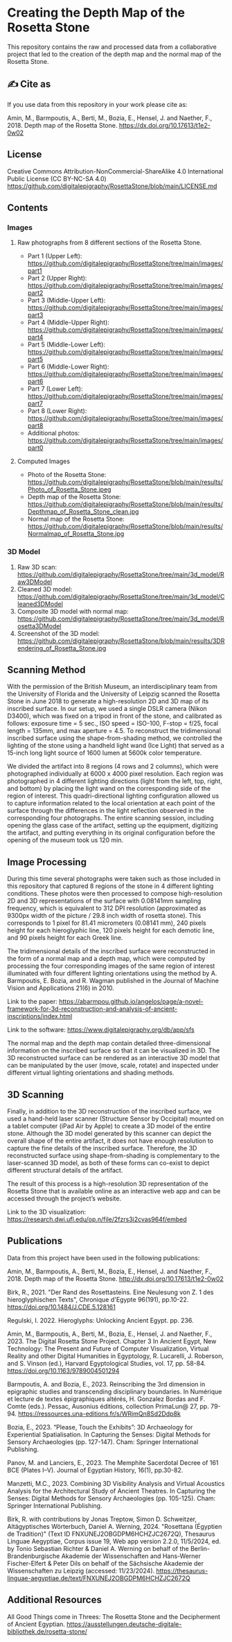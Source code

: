# Creating the Depth Map of the Rosetta Stone

This repository contains the raw and processed data from a collaborative project that led to the creation of the depth map and the normal map of the Rosetta Stone.

## ✍ Cite as

If you use data from this repository in your work please cite as:

Amin, M., Barmpoutis, A., Berti, M., Bozia, E., Hensel, J. and Naether, F., 2018. Depth map of the Rosetta Stone. https://dx.doi.org/10.17613/t1e2-0w02

## License

Creative Commons Attribution-NonCommercial-ShareAlike 4.0 International Public License (CC BY-NC-SA 4.0) https://github.com/digitalepigraphy/RosettaStone/blob/main/LICENSE.md

## Contents

### Images

1. Raw photographs from 8 different sections of the Rosetta Stone.

   - Part 1 (Upper Left): https://github.com/digitalepigraphy/RosettaStone/tree/main/images/part1
   - Part 2 (Upper Right): https://github.com/digitalepigraphy/RosettaStone/tree/main/images/part2
   - Part 3 (Middle-Upper Left): https://github.com/digitalepigraphy/RosettaStone/tree/main/images/part3
   - Part 4 (Middle-Upper Right): https://github.com/digitalepigraphy/RosettaStone/tree/main/images/part4
   - Part 5 (Middle-Lower Left): https://github.com/digitalepigraphy/RosettaStone/tree/main/images/part5
   - Part 6 (Middle-Lower Right): https://github.com/digitalepigraphy/RosettaStone/tree/main/images/part6
   - Part 7 (Lower Left): https://github.com/digitalepigraphy/RosettaStone/tree/main/images/part7
   - Part 8 (Lower Right): https://github.com/digitalepigraphy/RosettaStone/tree/main/images/part8
   - Additional photos: https://github.com/digitalepigraphy/RosettaStone/tree/main/images/part0

2. Computed Images

   - Photo of the Rosetta Stone: https://github.com/digitalepigraphy/RosettaStone/blob/main/results/Photo_of_Rosetta_Stone.jpeg
   - Depth map of the Rosetta Stone: https://github.com/digitalepigraphy/RosettaStone/blob/main/results/Depthmap_of_Rosetta_Stone_clean.jpg
   - Normal map of the Rosetta Stone: https://github.com/digitalepigraphy/RosettaStone/blob/main/results/Normalmap_of_Rosetta_Stone.jpg

### 3D Model

1. Raw 3D scan: https://github.com/digitalepigraphy/RosettaStone/tree/main/3d_model/Raw3DModel
2. Cleaned 3D model: https://github.com/digitalepigraphy/RosettaStone/tree/main/3d_model/Cleaned3DModel
3. Composite 3D model with normal map: https://github.com/digitalepigraphy/RosettaStone/tree/main/3d_model/Rosetta3DModel
4. Screenshot of the 3D model: https://github.com/digitalepigraphy/RosettaStone/blob/main/results/3DRendering_of_Rosetta_Stone.jpg

## Scanning Method

With the permission of the British Museum, an interdisciplinary team from the University of Florida and the University of Leipzig scanned the Rosetta Stone in June 2018 to generate a high-resolution 2D and 3D map of its inscribed surface. In our setup, we used a single DSLR camera (Nikon D3400), which was fixed on a tripod in front of the stone, and calibrated as follows: exposure time = 5 sec., ISO speed = ISO-100, F-stop = f/25, focal length = 135mm, and max aperture = 4.5. To reconstruct the tridimensional inscribed surface using the shape-from-shading method, we controlled the lighting of the stone using a handheld light wand (Ice Light) that served as a 15-inch long light source of 1600 lumen at 5600k color temperature.

We divided the artifact into 8 regions (4 rows and 2 columns), which were photographed individually at 6000 x 4000 pixel resolution. Each region was photographed in 4 different lighting directions (light from the left, top, right, and bottom) by placing the light wand on the corresponding side of the region of interest. This quadri-directional lighting configuration allowed us to capture information related to the local orientation at each point of the surface through the differences in the light reflection observed in the corresponding four photographs. The entire scanning session, including opening the glass case of the artifact, setting up the equipment, digitizing the artifact, and putting everything in its original configuration before the opening of the museum took us 120 min.

## Image Processing

During this time several photographs were taken such as those included in this repository that captured 8 regions of the stone in 4 different lighting conditions. These photos were then processed to compose high-resolution 2D and 3D representations of the surface with 0.08141mm sampling frequency, which is equivalent to 312 DPI resolution (approximated as 9300px width of the picture / 29.8 inch width of rosetta stone). This corresponds to 1 pixel for 81.41 micrometers (0.08141 mm), 240 pixels height for each hieroglyphic line, 120 pixels height for each demotic line, and 90 pixels height for each Greek line.

The tridimensional details of the inscribed surface were reconstructed in the form of a normal map and a depth map, which were computed by processing the four corresponding images of the same region of interest illuminated with four different lighting orientations using the method by A. Barmpoutis, E. Bozia, and R. Wagman published in the Journal of Machine Vision and Applications 21(6) in 2010. 

Link to the paper: https://abarmpou.github.io/angelos/page/a-novel-framework-for-3d-reconstruction-and-analysis-of-ancient-inscriptions/index.html

Link to the software: https://www.digitalepigraphy.org/db/app/sfs

The normal map and the depth map contain detailed three-dimensional information on the inscribed surface so that it can be visualized in 3D. The 3D reconstructed surface can be rendered as an interactive 3D model that can be manipulated by the user (move, scale, rotate) and inspected under different virtual lighting orientations and shading methods.

## 3D Scanning

Finally, in addition to the 3D reconstruction of the inscribed surface, we used a hand-held laser scanner (Structure Sensor by Occipital) mounted on a tablet computer (iPad Air by Apple) to create a 3D model of the entire stone. Although the 3D model generated by this scanner can depict the overall shape of the entire artifact, it does not have enough resolution to capture the fine details of the inscribed surface. Therefore, the 3D reconstructed surface using shape-from-shading is complementary to the laser-scanned 3D model, as both of these forms can co-exist to depict different structural details of the artifact.

The result of this process is a high-resolution 3D representation of the Rosetta Stone that is available online as an interactive web app and can be accessed through the project’s website.

Link to the 3D visualization: https://research.dwi.ufl.edu/op.n/file/2fzrs3i2cvas964f/embed

## Publications

Data from this project have been used in the following publications:

Amin, M., Barmpoutis, A., Berti, M., Bozia, E., Hensel, J. and Naether, F., 2018. Depth map of the Rosetta Stone. http://dx.doi.org/10.17613/t1e2-0w02

Birk, R., 2021. "Der Rand des Rosettasteins. Eine Neulesung von Z. 1 des hieroglyphischen Texts", Chronique d'Egypte 96(191), pp.10-22. https://doi.org/10.1484/J.CDE.5.128161

Regulski, I. 2022. Hieroglyphs: Unlocking Ancient Egypt. pp. 236.

Amin, M., Barmpoutis, A., Berti, M., Bozia, E., Hensel, J. and Naether, F., 2023. The Digital Rosetta Stone Project. Chapter 3 In Ancient Egypt, New Technology: The Present and Future of Computer Visualization, Virtual Reality and other Digital Humanities in Egyptology, R. Lucarelli, J. Roberson, and S. Vinson (ed.), Harvard Egyptological Studies, vol. 17, pp. 58-84. https://doi.org/10.1163/9789004501294

Barmpoutis, A. and Bozia, E., 2023. Reinscribing the 3rd dimension in epigraphic studies and transcending disciplinary boundaries. In Numérique et lecture de textes épigraphiques altérés, H. Gonzalez Bordas and F. Comte (eds.). Pessac, Ausonius éditions, collection PrimaLun@ 27, pp. 79-94. https://ressources.una-editions.fr/s/WRjmQn8Sd2Ddp8k

Bozia, E., 2023. “Please, Touch the Exhibits”: 3D Archaeology for Experiential Spatialisation. In Capturing the Senses: Digital Methods for Sensory Archaeologies (pp. 127-147). Cham: Springer International Publishing.

Panov, M. and Lanciers, E., 2023. The Memphite Sacerdotal Decree of 161 BCE (Plates I–V). Journal of Egyptian History, 16(1), pp.30-82.

Manzetti, M.C., 2023. Combining 3D Visibility Analysis and Virtual Acoustics Analysis for the Architectural Study of Ancient Theatres. In Capturing the Senses: Digital Methods for Sensory Archaeologies (pp. 105-125). Cham: Springer International Publishing.

Birk, R. with contributions by Jonas Treptow, Simon D. Schweitzer, Altägyptisches Wörterbuch, Daniel A. Werning, 2024. "Rosettana (Égyptien de Tradition)" (Text ID FNXUNEJ2OBGDPM6HCHZJC2672Q), Thesaurus Linguae Aegyptiae, Corpus issue 19, Web app version 2.2.0, 11/5/2024, ed. by Tonio Sebastian Richter & Daniel A. Werning on behalf of the Berlin-Brandenburgische Akademie der Wissenschaften and Hans-Werner Fischer-Elfert & Peter Dils on behalf of the Sächsische Akademie der Wissenschaften zu Leipzig (accessed: 11/23/2024). https://thesaurus-linguae-aegyptiae.de/text/FNXUNEJ2OBGDPM6HCHZJC2672Q

## Additional Resources

All Good Things come in Threes: The Rosetta Stone and the Decipherment of Ancient Egyptian. https://ausstellungen.deutsche-digitale-bibliothek.de/rosetta-stone/




